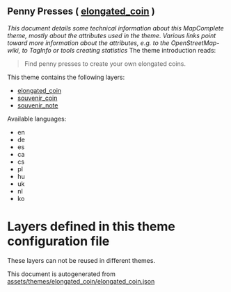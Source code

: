 [//]: # (WARNING: this file is automatically generated. Please find the sources at the bottom and edit those sources)

## Penny Presses ( [elongated_coin](https://mapcomplete.org/elongated_coin) )
_This document details some technical information about this MapComplete theme, mostly about the attributes used in the theme. Various links point toward more information about the attributes, e.g. to the OpenStreetMap-wiki, to TagInfo or tools creating statistics_
The theme introduction reads:

> Find penny presses to create your own elongated coins.

This theme contains the following layers:

 - [elongated_coin](../Layers/elongated_coin.md)
 - [souvenir_coin](../Layers/souvenir_coin.md)
 - [souvenir_note](../Layers/souvenir_note.md)

Available languages:

 - en
 - de
 - es
 - ca
 - cs
 - pl
 - hu
 - uk
 - nl
 - ko

# Layers defined in this theme configuration file
These layers can not be reused in different themes.


This document is autogenerated from [assets/themes/elongated_coin/elongated_coin.json](https://source.mapcomplete.org/MapComplete/MapComplete/src/branch/develop/assets/themes/elongated_coin/elongated_coin.json)
